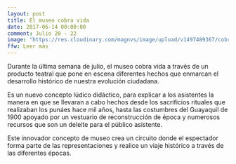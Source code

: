 ```yaml
---
layout: post
title: El museo cobra vida
date: 2017-06-14 00:00:00
comment: Julio 20 - 22
image: "https://res.cloudinary.com/magnvs/image/upload/v1497489367/cobra-vida_wala6u.jpg"
ffw: Leer más
---
```


Durante la última semana de julio, el museo cobra vida a través de un producto teatral que pone en escena diferentes hechos que enmarcan el desarrollo histórico de nuestra evolución ciudadana.

Es un nuevo concepto lúdico didáctico, para explicar a los asistentes la manera en que se llevaran a cabo hechos desde los sacrificios rituales que realizaban los punáes hace mil años, hasta las costumbres del Guayaquil de 1900 apoyado por un vestuario de reconstrucción de época y numerosos recursos que son un deleite para el público asistente.

Este innovador concepto de museo crea un circuito donde el espectador forma parte de las representaciones y realice un viaje histórico a través de las diferentes épocas.
